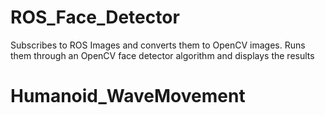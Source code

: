 # ROS_Face_Detector
Subscribes to ROS Images and converts them to OpenCV images. Runs them through an OpenCV face detector algorithm and displays the results
# Humanoid_WaveMovement

